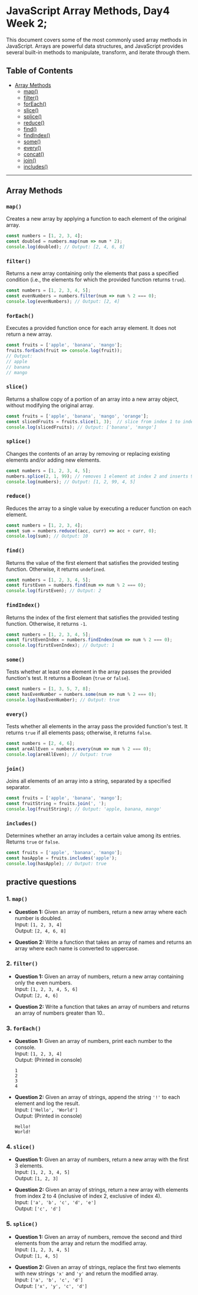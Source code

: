 

# JavaScript Array Methods, Day4 Week 2;

This document covers some of the most commonly used array methods in JavaScript. Arrays are powerful data structures, and JavaScript provides several built-in methods to manipulate, transform, and iterate through them.

## Table of Contents
- [Array Methods](#array-methods)
  - [map()](#map)
  - [filter()](#filter)
  - [forEach()](#foreach)
  - [slice()](#slice)
  - [splice()](#splice)
  - [reduce()](#reduce)
  - [find()](#find)
  - [findIndex()](#findindex)
  - [some()](#some)
  - [every()](#every)
  - [concat()](#concat)
  - [join()](#join)
  - [includes()](#includes)

---

## Array Methods

### `map()`
Creates a new array by applying a function to each element of the original array.

```js
const numbers = [1, 2, 3, 4];
const doubled = numbers.map(num => num * 2);
console.log(doubled); // Output: [2, 4, 6, 8]
```

### `filter()`
Returns a new array containing only the elements that pass a specified condition (i.e., the elements for which the provided function returns `true`).

```js
const numbers = [1, 2, 3, 4, 5];
const evenNumbers = numbers.filter(num => num % 2 === 0);
console.log(evenNumbers); // Output: [2, 4]
```

### `forEach()`
Executes a provided function once for each array element. It does not return a new array.

```js
const fruits = ['apple', 'banana', 'mango'];
fruits.forEach(fruit => console.log(fruit));
// Output:
// apple
// banana
// mango
```

### `slice()`
Returns a shallow copy of a portion of an array into a new array object, without modifying the original array.

```js
const fruits = ['apple', 'banana', 'mango', 'orange'];
const slicedFruits = fruits.slice(1, 3);  // slice from index 1 to index 3 (not including index 3)
console.log(slicedFruits); // Output: ['banana', 'mango']
```

### `splice()`
Changes the contents of an array by removing or replacing existing elements and/or adding new elements.

```js
const numbers = [1, 2, 3, 4, 5];
numbers.splice(2, 1, 99); // removes 1 element at index 2 and inserts 99
console.log(numbers); // Output: [1, 2, 99, 4, 5]
```

### `reduce()`
Reduces the array to a single value by executing a reducer function on each element.

```js
const numbers = [1, 2, 3, 4];
const sum = numbers.reduce((acc, curr) => acc + curr, 0);
console.log(sum); // Output: 10
```

### `find()`
Returns the value of the first element that satisfies the provided testing function. Otherwise, it returns `undefined`.

```js
const numbers = [1, 2, 3, 4, 5];
const firstEven = numbers.find(num => num % 2 === 0);
console.log(firstEven); // Output: 2
```

### `findIndex()`
Returns the index of the first element that satisfies the provided testing function. Otherwise, it returns `-1`.

```js
const numbers = [1, 2, 3, 4, 5];
const firstEvenIndex = numbers.findIndex(num => num % 2 === 0);
console.log(firstEvenIndex); // Output: 1
```

### `some()`
Tests whether at least one element in the array passes the provided function's test. It returns a Boolean (`true` or `false`).

```js
const numbers = [1, 3, 5, 7, 8];
const hasEvenNumber = numbers.some(num => num % 2 === 0);
console.log(hasEvenNumber); // Output: true
```

### `every()`
Tests whether all elements in the array pass the provided function's test. It returns `true` if all elements pass; otherwise, it returns `false`.

```js
const numbers = [2, 4, 6];
const areAllEven = numbers.every(num => num % 2 === 0);
console.log(areAllEven); // Output: true
```

### `join()`
Joins all elements of an array into a string, separated by a specified separator.

```js
const fruits = ['apple', 'banana', 'mango'];
const fruitString = fruits.join(', ');
console.log(fruitString); // Output: 'apple, banana, mango'
```

### `includes()`
Determines whether an array includes a certain value among its entries. Returns `true` or `false`.

```js
const fruits = ['apple', 'banana', 'mango'];
const hasApple = fruits.includes('apple');
console.log(hasApple); // Output: true
```


## practive questions

### 1. `map()`
- **Question 1:** Given an array of numbers, return a new array where each number is doubled.  
   Input: `[1, 2, 3, 4]`  
   Output: `[2, 4, 6, 8]`

- **Question 2:** Write a function that takes an array of names and returns an array where each name is converted to uppercase.
   

### 2. `filter()`
- **Question 1:** Given an array of numbers, return a new array containing only the even numbers.  
   Input: `[1, 2, 3, 4, 5, 6]`  
   Output: `[2, 4, 6]`

- **Question 2:** Write a function that takes an array of numbers and returns an array of numbers greater than 10..  
 

### 3. `forEach()`
- **Question 1:** Given an array of numbers, print each number to the console.  
   Input: `[1, 2, 3, 4]`  
   Output: (Printed in console)  
   ```
   1  
   2  
   3  
   4  
   ```

- **Question 2:** Given an array of strings, append the string `'!'` to each element and log the result.  
   Input: `['Hello', 'World']`  
   Output: (Printed in console)  
   ```
   Hello!  
   World!  
   ```

### 4. `slice()`
- **Question 1:** Given an array of numbers, return a new array with the first 3 elements.  
   Input: `[1, 2, 3, 4, 5]`  
   Output: `[1, 2, 3]`

- **Question 2:** Given an array of strings, return a new array with elements from index 2 to 4 (inclusive of index 2, exclusive of index 4).  
   Input: `['a', 'b', 'c', 'd', 'e']`  
   Output: `['c', 'd']`

### 5. `splice()`
- **Question 1:** Given an array of numbers, remove the second and third elements from the array and return the modified array.  
   Input: `[1, 2, 3, 4, 5]`  
   Output: `[1, 4, 5]`

- **Question 2:** Given an array of strings, replace the first two elements with new strings `'x'` and `'y'` and return the modified array.  
   Input: `['a', 'b', 'c', 'd']`  
   Output: `['x', 'y', 'c', 'd']`









